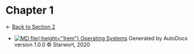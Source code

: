# Chapter 1

← [Back to Section 2](..)

- [![MD file](https://img.icons8.com/windows/512/4a90e2/regular-document.png){:height="1rem"} Operating Systems](operating_systems.html)
Generated by AutoDocs version 1.0.0 © Starwort, 2020

